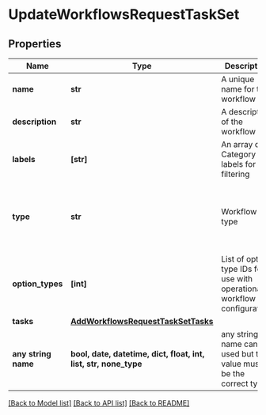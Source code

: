 # UpdateWorkflowsRequestTaskSet


## Properties
Name | Type | Description | Notes
------------ | ------------- | ------------- | -------------
**name** | **str** | A unique name for the workflow | [optional] 
**description** | **str** | A description of the workflow | [optional] 
**labels** | **[str]** | An array of Category labels for filtering | [optional] 
**type** | **str** | Workflow type | [optional]  if omitted the server will use the default value of "provision"
**option_types** | **[int]** | List of option type IDs for use with operational workflow configuration. | [optional] 
**tasks** | [**AddWorkflowsRequestTaskSetTasks**](AddWorkflowsRequestTaskSetTasks.md) |  | [optional] 
**any string name** | **bool, date, datetime, dict, float, int, list, str, none_type** | any string name can be used but the value must be the correct type | [optional]

[[Back to Model list]](../README.md#documentation-for-models) [[Back to API list]](../README.md#documentation-for-api-endpoints) [[Back to README]](../README.md)


